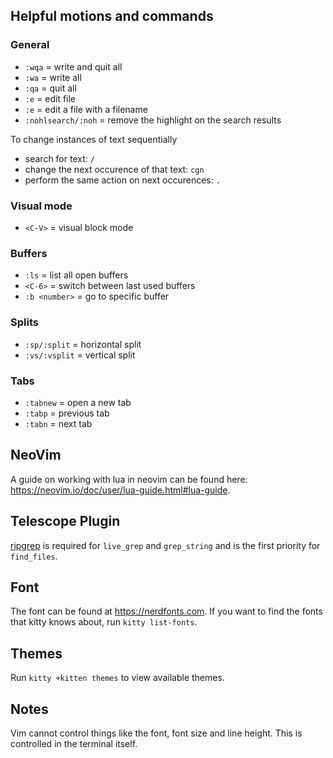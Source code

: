 ## Helpful motions and commands

### General
- `:wqa` = write and quit all
- `:wa` = write all
- `:qa` = quit all
- `:e` = edit file
- `:e` <filename> = edit a file with a filename
- `:nohlsearch/:noh` = remove the highlight on the search results

To change instances of text sequentially
- search for text: `/`
- change the next occurence of that text: `cgn`
- perform the same action on next occurences: `.`

### Visual mode
- `<C-V>` = visual block mode

### Buffers
- `:ls` = list all open buffers
- `<C-6>` = switch between last used buffers
- `:b <number>` = go to specific buffer

### Splits
- `:sp/:split` = horizontal split
- `:vs/:vsplit` = vertical split

### Tabs
- `:tabnew` = open a new tab
- `:tabp` = previous tab
- `:tabn` = next tab

## NeoVim
A guide on working with lua in neovim can be found here: https://neovim.io/doc/user/lua-guide.html#lua-guide.

## Telescope Plugin
[ripgrep](https://github.com/nvim-telescope/telescope.nvim#suggested-dependencies) is required for `live_grep` and `grep_string` and is the first priority for `find_files`.

## Font
The font can be found at https://nerdfonts.com.
If you want to find the fonts that kitty knows about, run `kitty list-fonts`.

## Themes
Run `kitty +kitten themes` to view available themes.

## Notes
Vim cannot control things like the font, font size and line height. This is
controlled in the terminal itself.
